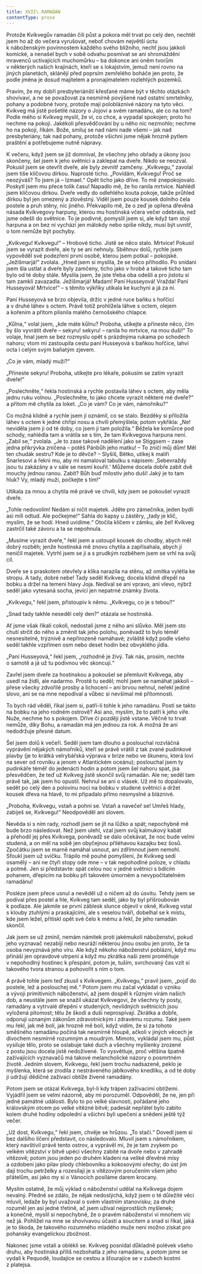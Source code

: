```yaml
---
title: XVII\.RAMADÁN
contentType: prose
---
```


Protože Kvíkvegův ramadán čili půst a pokora měl trvat po celý den, nechtěl jsem ho až do večera vyrušovat, neboť chovám největší úctu k náboženským povinnostem každého svého bližního, nechť jsou jakkoli komické, a nenašel bych v sobě odvahu posmívat se ani shromáždění mravenců uctívajících muchomůrku – ba dokonce ani oněm tvorům v některých našich krajinách, kteří se s lokajstvím, jemuž není rovno na jiných planetách, sklánějí před poprsím zemřelého boháče jen proto, že podle jména je dosud majitelem a pronajímatelem rozlehlých pozemků.

Pravím, že my dobří presbyteriánští křesťané máme být v těchto otázkách shovívaví, a ne se považovat za nesmírně povýšené nad ostatní smrtelníky, pohany a podobné tvory, protože mají polobláznivé názory na tyto věci. Kvíkveg má jistě pošetilé názory o Jojovi a svém ramadánu, ale co na tom? Podle mého si Kvíkveg myslil, že ví, co chce, a vypadal spokojen; proto ho nechme na pokoji. Jakékoli přesvědčování by u něho nic nezmohlo; nechme ho na pokoji, říkám. Bože, smiluj se nad námi nade všemi – jak nad presbyteriány, tak nad pohany, protože všichni jsme nějak hrozně pytlem praštění a potřebujeme nutně nápravy.

K večeru, když jsem se již domníval, že všechny jeho obřady a úkony jsou skončeny, šel jsem k jeho světnici a zaklepal na dveře. Nikdo se neozval. Pokusil jsem se otevřít dveře, ale byly zevnitř zamčeny. „Kvíkvegu,“ zavolal jsem tiše klíčovou dírkou. Naprosté ticho. „Povídám, Kvíkvegu! Proč se neozýváš? To jsem já – Izmael.“ Opět ticho jako dříve. To mě znepokojovalo. Poskytl jsem mu přece tolik času! Napadlo mě, že ho ranila mrtvice. Nahlédl jsem klíčovou dírkou. Dveře vedly do odlehlého kouta pokoje, takže průhled dírkou byl jen omezený a zlověstný. Viděl jsem pouze kousek dolního čela postele a pruh stěny, nic jiného. Překvapilo mě, že o zeď je opřena dřevěná násada Kvíkvegovy harpuny, kterou mu hostinská včera večer odebrala, než jsme odešli do světnice. To je podivné, pomyslil jsem si, ale když tam stojí harpuna a on bez ní vychází jen málokdy nebo spíše nikdy, musí být uvnitř, o tom nemůže být pochyby.

„Kvíkvegu! Kvíkvegu!“ – Hrobové ticho. Jistě se něco stalo. Mrtvice! Pokusil jsem se vyrazit dveře, ale ty se ani nehnuly. Sběhnuv dolů, rychle jsem vypověděl své podezření první osobě, kterou jsem potkal – pokojské. „Ježíšmarjá!“ zvolala. „Hned jsem si myslila, že se něco přihodilo. Po snídani jsem šla ustlat a dveře byly zamčeny, ticho jako v hrobě a takové ticho tam bylo od té doby stále. Myslila jsem, že jste třeba oba odešli a pro jistotu si tam zamkli zavazadla. Ježíšmarjá! Madam! Paní Husseyová! Vražda! Paní Husseyová! Mrtvice!“ – s těmito výkřiky utíkala ke kuchyni a já za ní.

Paní Husseyová se brzo objevila, držíc v jedné ruce baňku s hořčicí a v druhé láhev s octem. Právě totiž prohlížela láhve s octem, olejem a kořením a přitom plísnila malého černošského chlapce.

„Kůlna,“ volal jsem, „kde máte kůlnu? Proboha, utíkejte a přineste něco, čím by šlo vyvrátit dveře – sekyru! sekyru! – ranila ho mrtvice, na mou duši!“ To volaje, hnal jsem se bez rozmyslu opět s prázdnýma rukama po schodech nahoru; vtom mi zastoupila cestu paní Husseyová s baňkou hořčice, lahví octa i celým svým baňatým zjevem.

„Co je vám, mladý muži?“

„Přineste sekyru! Proboha, utíkejte pro lékaře, pokusím se zatím vyrazit dveře!“

„Poslechněte,“ řekla hostinská a rychle postavila láhev s octem, aby měla jednu ruku volnou. „Poslechněte, to jako chcete vyrazit některé mé dveře?“ a přitom mě chytila za loket. „Co je vám? Co je vám, námořníku?“

Co možná klidně a rychle jsem jí oznámil, co se stalo. Bezděky si přiložila láhev s octem k jedné chřípi nosu a chvíli přemýšlela; potom vykřikla: „Ne! neviděla jsem ji od té doby, co jsem ji tam položila.“ Běžela ke komůrce pod schody, nahlédla tam a vrátila se s tím, že tam Kvíkvegova harpuna není. „Zabil se,“ zvolala. „Je to zase takové nadělení jako se Stiggsem – zase jedna přikrývka zničena – potěš Pánbůh jeho matku! – To zničí můj dům! Měl ten chudák sestru? Kde je to děvče? – Slyšíš, Bětko, utíkej k malíři Snarlesovi a řekni mu, aby mi namaloval tabulku s nápisem: ‚Sebevraždy jsou tu zakázány a v sále se nesmí kouřit.‘ Můžeme docela dobře zabít dvě mouchy jednou ranou. Zabít? Bůh buď milostiv jeho duši! Jaký je to tam hluk? Vy, mladý muži, počkejte s tím!“

Utíkala za mnou a chytila mě právě ve chvíli, kdy jsem se pokoušel vyrazit dveře.

„Tohle nedovolím! Nedám si ničit majetek. Jděte pro zámečníka, jeden bydlí asi míli odtud. Ale počkejme!“ Sáhla do kapsy u zástěry, „tady je klíč, myslím, že se hodí. Hned uvidíme.“ Otočila klíčem v zámku, ale žel! Kvíkveg zastrčil také závoru a ta se nepohnula.

„Musíme vyrazit dveře,“ řekl jsem a ustoupil kousek do chodby, abych měl dobrý rozběh; jenže hostinská mě znovu chytila a zapřísahala, abych jí neničil majetek. Vytrhl jsem se jí a s prudkým rozběhem jsem se vrhl na svůj cíl.

Dveře se s praskotem otevřely a klika narazila na stěnu, až omítka vylétla ke stropu. A tady, dobré nebe! Tady seděl Kvíkveg; docela klidně dřepěl na bobku a držel na temeni hlavy Joja. Nedíval se ani vpravo, ani vlevo, nýbrž seděl jako vytesaná socha, jevící jen nepatrné známky života.

„Kvíkvegu,“ řekl jsem, přistoupiv k němu. „Kvíkvegu, co je s tebou?“

„Snad tady takhle neseděl celý den?“ otázala se hostinská.

Ať jsme však říkali cokoli, nedostali jsme z něho ani slůvko. Měl jsem sto chutí strčit do něho a změnit tak jeho polohu, poněvadž to bylo téměř nesnesitelné, trýznivě a nepřirozeně namáhavé; zvláště když podle všeho seděl takhle vzpřímen osm nebo deset hodin bez obvyklého jídla.

„Paní Husseyová,“ řekl jsem, „rozhodně je živý. Tak nás, prosím, nechte o samotě a já už tu podivnou věc skoncuji.“

Zavřel jsem dveře za hostinskou a pokoušel se přemluvit Kvíkvega, aby usedl na židli, ale nadarmo. Prostě tu seděl; mohl jsem se namáhat jakkoli – přese všecky zdvořilé prosby a lichocení – ani brvou nehnul, neřekl jediné slovo, ani se na mne nepodíval a vůbec si nevšímal mé přítomnosti.

To bych rád věděl, říkal jsem si, patří-li tohle k jeho ramadánu. Postí se takto na bobku na jeho rodném ostrově? Asi ano, myslím, že to patří k jeho víře. Nuže, nechme ho s pokojem. Dříve či později jistě vstane. Věčně to trvat nemůže, díky Bohu, a ramadán má jen jednou za rok. A možná že ani nedodržuje přesné datum.

Šel jsem dolů k večeři. Seděl jsem tam dlouho a poslouchal rozvláčná vyprávění nějakých námořníků, kteří se právě vrátili z tak zvané pudinkové plavby (je to krátká velrybářská výprava v brize nebo ve škuneru, která loví na sever od rovníku a jenom v Atlantickém oceánu); poslouchal jsem ty pudinkáře téměř do jedenácti hodin a potom jsem šel nahoru spat, jsa přesvědčen, že teď už Kvíkveg jistě skončil svůj ramadán. Ale ne; seděl tam právě tak, jak jsem ho opustil. Nehnul se ani o vlásek. Už mě to dopalovalo, sedět po celý den a polovinu noci na bobku v studené světnici a držet kousek dřeva na hlavě, to mi připadalo přímo nesmyslné a bláznivé.

„Proboha, Kvíkvegu, vstaň a pohni se. Vstaň a navečeř se! Umřeš hlady, zabiješ se, Kvíkvegu!“ Neodpověděl ani slovem.

Nevěda si s ním rady, rozhodl jsem se jít na lůžko a spát; nepochybně mě bude brzo následovat. Než jsem ulehl, vzal jsem svůj kalmukový kabát a přehodil jej přes Kvíkvega, poněvadž se dalo očekávat, že noc bude velmi studená, a on měl na sobě jen obyčejnou přiléhavou kazajku bez šosů. Zpočátku jsem se marně namáhal usnout, ani zdřímnout jsem nemohl. Sfoukl jsem už svíčku. Trápilo mě pouhé pomyšlení, že Kvíkveg sedí osamělý – ani ne čtyři stopy ode mne – v tak nepohodlné poloze, v chladu a potmě. Jen si představte: spát celou noc v jedné světnici s bdícím pohanem, dřepícím na bobku při takovém úmorném a nevypočitatelném ramadánu!

Posléze jsem přece usnul a nevěděl už o ničem až do úsvitu. Tehdy jsem se podíval přes postel a hle, Kvíkveg tam seděl, jako by byl přišroubován k podlaze. Ale jakmile se první záblesk slunce objevil v okně, Kvíkveg vstal s klouby ztuhlými a praskajícími, ale s veselou tváří, dobelhal se k místu, kde jsem ležel, přitiskl opět své čelo k mému a řekl, že jeho ramadán skončil.

Jak jsem se už zmínil, nemám námitek proti jakémukoli náboženství, pokud jeho vyznavač nezabíjí nebo neuráží některou jinou osobu jen proto, že ta osoba nevyznává jeho víru. Ale když někoho náboženství poblázní, když mu přináší jen opravdové utrpení a když mu zkrátka naši zemi proměňuje v nepohodlný hostinec k přespání, potom je, tuším, svrchovaný čas vzít si takového tvora stranou a pohovořit s ním o tom.

A právě tohle jsem teď zkusil s Kvíkvegem. „Kvíkvegu,“ pravil jsem, „pojď do postele, lež a poslouchej mě.“ Potom jsem mu začal vykládat o vzniku a vývoji primitivních náboženství, až jsem dospěl k různým vírám našich dob, a neustále jsem se snažil ukázat Kvíkvegovi, že všechny ty posty, ramadány a vytrvalé dřepění v studených, nevlídných světnicích jsou vyložená pitomost; tělu že škodí a duši neprospívají. Zkrátka a dobře, odporují uznaným zákonům zdravotnickým i zdravému rozumu. Také jsem mu řekl, jak mě bolí, jak hrozně mě bolí, když vidím, že si za tohoto směšného ramadánu počíná tak nesmírně hloupě, ačkoli v jiných věcech je divochem nesmírně rozumným a moudrým. Mimoto, vykládal jsem mu, půst vysiluje tělo, proto se oslabuje také duch a všechny myšlenky zrozené z postu jsou docela jistě nedoživené. To vysvětluje, proč většina špatně zažívajících vyznavačů má takové melancholické názory o posmrtném životě. Jedním slovem, Kvíkvegu, řekl jsem trochu nadsazeně, peklo je myšlenka, která se zrodila z nestráveného jablkového knedlíku, a od té doby ji udržují dědičné zažívací obtíže živené ramadány.

Potom jsem se otázal Kvíkvega, byl-li kdy trápen zažívacími obtížemi. Vyjádřil jsem se velmi názorně, aby mi porozuměl. Odpověděl, že ne, jen při jedné památné události. Bylo to po velké slavnosti, pořádané jeho královským otcem po velké vítězné bitvě; padesát nepřátel bylo zabito kolem druhé hodiny odpolední a všichni byli upečeni a snědeni ještě týž večer.

„Už dost, Kvíkvegu,“ řekl jsem, chvěje se hrůzou. „To stačí.“ Dovedl jsem si bez dalšího líčení představit, co následovalo. Mluvil jsem s námořníkem, který navštívil právě tento ostrov, a vyprávěl mi, že je tam zvykem po velkém vítězství v bitvě upéci všechny zabité na dvoře nebo v zahradě vítězově; potom jsou jeden po druhém kladeni na veliké dřevěné mísy a ozdobeni jako pilav plody chlebovníku a kokosovými ořechy; do úst jim dají trochu petrželky a rozesílají je s vítězovým poručením všem jeho přátelům, asi jako my si o Vánocích posíláme darem krocany.

Myslím ostatně, že můj výklad o náboženství udělal na Kvíkvega dojem nevalný. Předně se zdálo, že nějak nedoslýchá, když jsem o té důležité věci mluvil, ledaže by byl uvažoval o svém vlastním stanovisku; za druhé rozuměl jen asi jedné třetině, ač jsem užíval nejprostších myšlenek; a konečně, myslil si nepochybně, že o pravém náboženství ví mnohem víc než já. Pohlížel na mne se shovívavou účastí a soucitem a snad si říkal, jaká je to škoda, že takového rozumného mladého muže není možno získat pro pohansky evangelickou zbožnost.

Nakonec jsme vstali a oblékli se. Kvíkveg posnídal důkladně polévek všeho druhu, aby hostinská příliš nezbohatla z jeho ramadánu, a potom jsme se vydali k Pequodě, loudajíce se cestou a šťourajíce se v zubech kostmi z platejsa.
